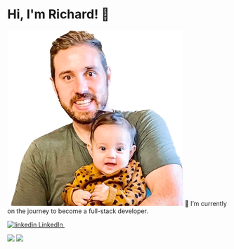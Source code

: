 # Hi, I'm Richard! 👋
<img src="IMG_0575.png" alt="Richard Wilborn">
🌱 I’m currently on the journey to become a full-stack developer.

<p>
  <a href="https://www.linkedin.com/in/RichardDWilborn" rel="nofollow noreferrer">
    <img src="https://img.shields.io/badge/LinkedIn-0077B5?style=for-the-badge&logo=linkedin&logoColor=white" alt="linkedin"> LinkedIn
  </a> &nbsp;
</p>

<img src="https://github-readme-stats.vercel.app/api?username=richardwilborn&show_icons=true"/>
<img src="https://github-readme-stats.vercel.app/api/top-langs?username=richardwilborn&layout=compact"/>
